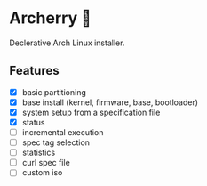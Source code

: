 # Archerry 🌸

Declerative Arch Linux installer.

## Features

- [x] basic partitioning
- [x] base install (kernel, firmware, base, bootloader)
- [x] system setup from a specification file
- [x] status
- [ ] incremental execution
- [ ] spec tag selection
- [ ] statistics
- [ ] curl spec file
- [ ] custom iso
